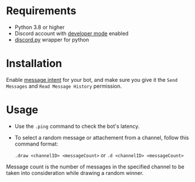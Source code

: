Requirements
===============

* Python 3.8 or higher
* Discord account with [developer mode][dev] enabled
* [discord.py][wrapper] wrapper for python

Installation
===============

Enable [message intent][intent] for your bot, and make sure you give it the `Send Messages` and `Read Message History` permission.

Usage
===============
* Use the `.ping` command to check the bot's latency. 

* To select a random message or attachement from a channel, follow this command format: 

  `.draw <channelID> <messageCount>` or  `.d <channelID> <messageCount>` 

Message count is the number of messages in the specified channel to be taken into consideration while drawing a random winner.

[dev]: https://www.golinuxcloud.com/discord-developer-mode/
[wrapper]: https://pypi.org/project/discord.py/
[intent]: https://autocode.com/discord/threads/what-are-discord-privileged-intents-and-how-do-i-enable-them-tutorial-0c3f9977/
